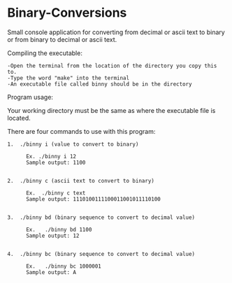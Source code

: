 # Binary-Conversions

Small console application for converting from decimal or ascii text to binary or from binary to decimal or ascii text.

Compiling the executable:

    -Open the terminal from the location of the directory you copy this to.
    -Type the word "make" into the terminal
    -An executable file called binny should be in the directory

Program usage:

Your working directory must be the same as where the executable file is located.

There are four commands to use with this program:
    
    1.  ./binny i (value to convert to binary) 
      
          Ex. ./binny i 12
          Sample output: 1100

          
    2.  ./binny c (ascii text to convert to binary)
    
          Ex.  ./binny c text
          Sample output: 1110100111100011001011110100
          
          
    3.  ./binny bd (binary sequence to convert to decimal value)
    
          Ex.   ./binny bd 1100
          Sample output: 12
          
          
    4.  ./binny bc (binary sequence to convert to decimal value)
    
          Ex.   ./binny bc 1000001
          Sample output: A
          
          
   
